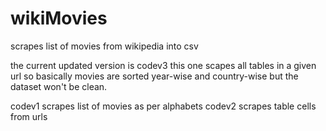 # wikiMovies
scrapes list of movies from wikipedia into csv

the current updated version is codev3
this one scapes all tables in a given url so basically movies are sorted year-wise and country-wise but the dataset won't be clean.

codev1 scrapes list of movies as per alphabets
codev2 scrapes table cells from urls
